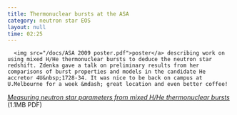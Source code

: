 ```yaml
---
title: Thermonuclear bursts at the ASA
category: neutron star EOS
layout: null
time: 02:25
---
```

<!-- converted from blosxom format post by dkg 22.1.2022 -->
<!-- created by convert.pl on Mon Jan 30 02:21:12 EST 2012 -->
<!-- converted from ../2009/07/astronomical-society-of-australia-held.html -->
<!-- Post timestamp Thursday, July 09, 2009 10:25 AM -->
<!-- touch -t 200907091025 -->
<!-- Labels: 2009, meetings, thermonuclear bursts -->
      <img src="/docs/ASA 2009 poster.pdf">poster</a> describing work on using mixed H/He thermonuclear bursts to deduce the neutron star redshift. Zdenka gave a talk on preliminary results from her comparisons of burst properties and models in the candidate He accretor 4U&nbsp;1728-34. It was nice to be back on campus at U.Melbourne for a week &mdash; great location and even better coffee!
<p>
<em><a href="/docs/ASA 2009 poster.pdf">Measuring neutron star parameters from mixed H/He thermonuclear bursts</a></em> (1.1MB PDF)

